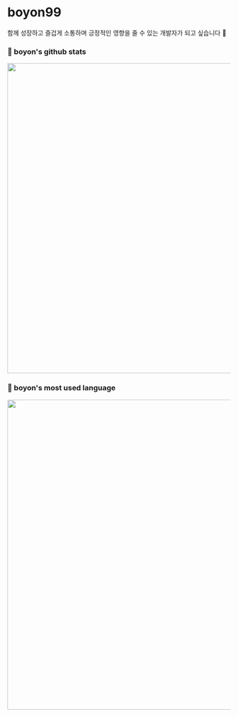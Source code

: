 # boyon99
함께 성장하고 즐겁게 소통하며 긍정적인 영향을 줄 수 있는 개발자가 되고 싶습니다 👋

<!--
**boyon99/boyon99** is a ✨ _special_ ✨ repository because its `README.md` (this file) appears on your GitHub profile.

Here are some ideas to get you started:

- 🔭 I’m currently working on ...
- 🌱 I’m currently learning ...
- 👯 I’m looking to collaborate on ...
- 🤔 I’m looking for help with ...
- 💬 Ask me about ...
- 📫 How to reach me: ...
- 😄 Pronouns: ...
- ⚡ Fun fact: ...
-->

### 🌱 boyon's github stats
<picture>
<source
  srcset="https://github-readme-stats.vercel.app/api?username=boyon99&show_icons=true&theme=cobalt&hide_title=true"
  media="(prefers-color-scheme: dark)"
/>
<source
  srcset="https://github-readme-stats.vercel.app/api?username=boyon99&show_icons=true&hide_title=true"
  media="(prefers-color-scheme: light), (prefers-color-scheme: no-preference)"
/>
<img src="https://github-readme-stats.vercel.app/api?username=boyon99&show_icons=true&hide_title=true" width="700px"/>
</picture>


### 🌱 boyon's most used language

<picture>
<source
  srcset="https://github-readme-stats.vercel.app/api/top-langs/?username=boyon99&layout=compact&theme=cobalt&hide_title=true"
  media="(prefers-color-scheme: dark)"
/>
<source
  srcset="https://github-readme-stats.vercel.app/api/top-langs/?username=boyon99&layout=compact&hide_title=true"
  media="(prefers-color-scheme: light), (prefers-color-scheme: no-preference)"
/>
<img src="https://github-readme-stats.vercel.app/api/top-langs/?username=boyon99&layout=compact&hide_title=true" width="700px"/>
</picture>


